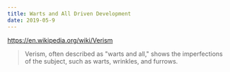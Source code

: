 ```yaml
---
title: Warts and All Driven Development
date: 2019-05-9
---
```


https://en.wikipedia.org/wiki/Verism

> Verism, often described as "warts and all," shows the imperfections of the subject, such as warts, wrinkles, and furrows.